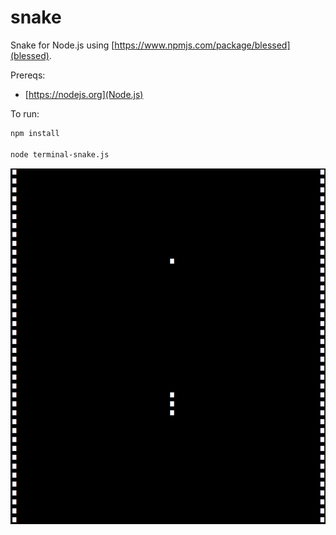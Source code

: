 # snake

Snake for Node.js using [https://www.npmjs.com/package/blessed](blessed).

Prereqs:
 * [https://nodejs.org](Node.js)

To run:

  ```bash
  npm install

  node terminal-snake.js
  ```

![Screenshot](screenshot.png?raw=true "Screenshot")

